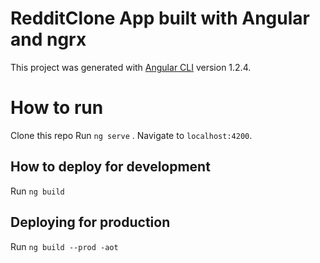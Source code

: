 # RedditClone App built with Angular and ngrx

This project was generated with [Angular CLI](https://github.com/angular/angular-cli) version 1.2.4.

# How to run

Clone this repo
Run `ng serve` . Navigate to `localhost:4200`.

## How to deploy for development
Run `ng build`

## Deploying for production
Run `ng build --prod -aot`
